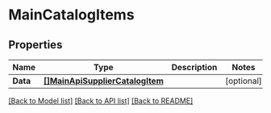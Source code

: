 # MainCatalogItems

## Properties

Name | Type | Description | Notes
------------ | ------------- | ------------- | -------------
**Data** | [**[]MainApiSupplierCatalogItem**](main.APISupplierCatalogItem.md) |  | [optional] 

[[Back to Model list]](../README.md#documentation-for-models) [[Back to API list]](../README.md#documentation-for-api-endpoints) [[Back to README]](../README.md)


